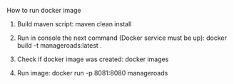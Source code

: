 How to run docker image

1) Build maven script: maven clean install

2) Run in console the next command (Docker service must be up): docker build -t manageroads:latest .

3) Check if docker image was created: docker images

4) Run image: docker run -p 8081:8080 manageroads